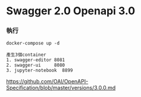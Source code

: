 # Swagger 2.0 Openapi 3.0

### 執行 
```
docker-compose up -d

產生3個container
1. swagger-editor 8081
2. swagger-ui     8080
3. jupyter-notebook  8899
```

https://github.com/OAI/OpenAPI-Specification/blob/master/versions/3.0.0.md